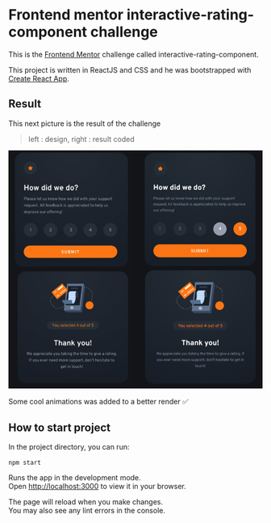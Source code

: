 # Frontend mentor interactive-rating-component challenge

This is the [Frontend Mentor](https://www.frontendmentor.io/challenges/interactive-rating-component-koxpeBUmI) challenge called interactive-rating-component.

This project is written in ReactJS and CSS and he was bootstrapped with [Create React App](https://github.com/facebook/create-react-app).

## Result

This next picture is the result of the challenge

> left : design, right : result coded

![Result](./images/result.png)

Some cool animations was added to a better render ✅

## How to start project

In the project directory, you can run:

```
npm start
```

Runs the app in the development mode.\
Open [http://localhost:3000](http://localhost:3000) to view it in your browser.

The page will reload when you make changes.\
You may also see any lint errors in the console.